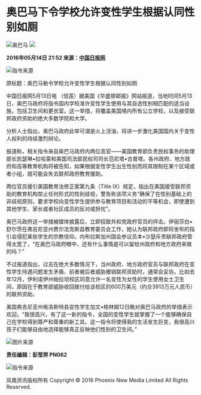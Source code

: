 # 奥巴马下令学校允许变性学生根据认同性别如厕

![奥巴马](http://p2.ifengimg.com/a/2016_20/047ff5dde8942d0_size44_w600_h431.jpg) ![](http://y3.ifengimg.com/a/2016/0414/ab605e5e0631dd6size71_w300_h300.jpg)

**2016年05月14日 21:52 来源：[中国日报网](http://world.chinadaily.com.cn/2016-05/13/content_25261258.htm)**

![指令来源](http://h2.ifengimg.com/0f56ee67a4c375c2/2013/1106/indeccode.png)

原标题：奥巴马勒令学校允许变性学生根据认同性别如厕 

中国日报网5月13日电 （信莲）据美国《华盛顿邮报》网站报道，当地时间5月13日，奥巴马政府将指令国内学校准许变性学生使用与其自选性别相匹配的适当设施，包括卫生间和更衣室。这一举措，将覆盖美国境内所有公立学校，以及接受联邦政府资助的绝大多数学院和大学。

分析人士指出，奥巴马政府此举可谓是火上浇油，将进一步激化美国国内关于变性人权利的持续激烈辩论。

报道称，相关指令来自奥巴马政府内两位高官——美国教育部负责民权事务的助理部长凯瑟琳•拉哈蒙和美国司法部民权司司长范尼塔•古普塔。各州政府、地方政府和高等教育机构将被告知，如果根据变性学生出生性别而将其限制在某个区域或者小组，就可能会失去联邦政府教育援助。

两位官员援引美国教育法修正案第九条（Title IX）规定，指出在美国接受联邦资助的教育机构禁止任何形式的性别歧视，警告称该项义务“确保了在性别基础上的非歧视原则，要求学校向变性学生提供参与教育项目和活动的平等机会，即使遭到其他学生、家长或者社区成员的反对或担忧”。

奥巴马政府这一举措被媒体披露后，立即招致共和党政府官员的抨击。伊丽莎白•舒尔茨在弗吉尼亚州费尔法克斯县教育委员会工作，她认为联邦政府即将发布的指引会侵犯某些学生的宗教信仰。内布拉斯加州国会参议员本•沙瑟斥责联邦政府管得太宽了，“在奥巴马政府眼中，还有什么事情是可以留给州政府和地方政府来做的吗？”

不过报道指出，过去在绝大多数情况下，当州政府、地方政府官员与联邦政府在变性学生待遇问题发生矛盾、前者被后者威胁撤销联邦资助时，通常会妥协。比如去年12月，伊利诺伊州帕拉坦校区同意允许一名变性为女性的学生使用女士卫生间，原因在于教育部威胁收回拨付给该校区的600万美元（约合3913万元人民币）的联邦资助。

美国弗吉尼亚州格洛斯特县变性学生加文•格林姆12日晚对奥巴马政府的举措表示欢迎。“我很高兴，有了这一新的指令，全国的变性学生就掌握了一个能够确保自己在学校得到尊严和尊重的新工具。这一指令将使得我的生活发生巨变，我很高兴孩子们能够自由地选择能够真正反映他们性别的卫生间。”

![图片来源](http://p2.ifengimg.com/a/2016_20/047ff5dde8942d0_size44_w600_h431.jpg)

**责任编辑：彭莹羿 PN062**

![指令来源](http://h2.ifengimg.com/0f56ee67a4c375c2/2013/1106/indeccode.png)

凤凰资讯版权所有 Copyright © 2016 Phoenix New Media Limited All Rights Reserved.